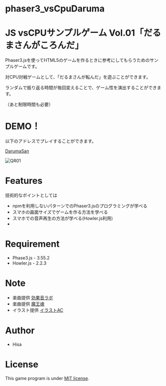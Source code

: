 # phaser3_vsCpuDaruma

# JS vsCPUサンプルゲーム Vol.01「だるまさんがころんだ」
 
Phaser3.jsを使ってHTML5のゲームを作るときに参考にしてもらうためのサンプルゲームです。

対CPU対戦ゲームとして、「だるまさんが転んだ」を遊ぶことができます。

ランダムで振り返る時間が毎回変えることで、ゲーム性を演出することができます。

（あと制限時間も必要）

# DEMO！
 
以下のアドレスでプレイすることができます。

[DarumaSan](https://tinycore-hisanori.github.io/phaser3_vsCpuDaruma/)

 ![QR01](https://user-images.githubusercontent.com/30931098/143921826-85ac186c-4235-4e5e-8049-c68e868d257e.png)

# Features
 
技術的なポイントとしては

* npmを利用しないパターンでのPhaser3.jsのプログラミングが学べる
* スマホの画面サイズでゲームを作る方法を学べる
* スマホでの音声再生の方法が学べる(Howler.js利用)
* 

# Requirement
 
* Phase3.js      - 3.55.2
* Howler.js      - 2.2.3
 
# Note

 * 楽曲提供 [効果音ラボ](https://soundeffect-lab.info/sound/anime/)
 * 楽曲提供 [魔王魂](https://maou.audio/)
 * イラスト提供 [イラストAC](https://www.ac-illust.com/)

 
# Author
 
* Hisa
 
# License
 
This game program is under [MIT license](https://en.wikipedia.org/wiki/MIT_License).
